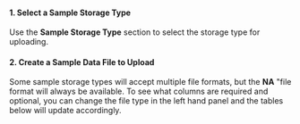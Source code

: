 #### 1. Select a Sample Storage Type
      
Use the **Sample Storage Type** section to select the storage type for uploading.

#### 2. Create a Sample Data File to Upload

Some sample storage types will accept multiple file formats, but the **NA** "file format will always be available. To see what columns are required and optional, you can change the file type in the left hand panel and the tables below will update accordingly.